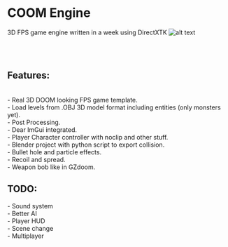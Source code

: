 # COOM Engine
 3D FPS game engine written in a week using DirectXTK
![alt text](https://github.com/KleskBY/COOM-Engine/blob/master/img.jpg?raw=true)<br>

<br><br>
<h2>Features:</h2><br>
- Real 3D DOOM looking FPS game template.<br>
- Load levels from .OBJ 3D model format including entities (only monsters yet).<br>
- Post Processing.<br>
- Dear ImGui integrated.<br>
- Player Character controller with noclip and other stuff.<br>
- Blender project with python script to export collision.<br>
- Bullet hole and particle effects.<br>
- Recoil and spread.<br>
- Weapon bob like in GZdoom.<br>

<h2>TODO:</h2>
- Sound system<br>
- Better AI<br>
- Player HUD<br>
- Scene change<br>
- Multiplayer<br>
